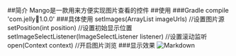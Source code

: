 ##简介
Mango是一款用来方便实现图片查看的控件
##使用
###Gradle
	compile 'com.jelly:mango:1.0.0'
###具体使用
	setImages(ArrayList<String> imageUrls) //设置图片源
	setPosition(int position) //设置初始显示位置
	setImageSelectListener(ImageSelectListener listener) //设置滚动监听
	open(Context context) //开启图片浏览
###显示效果
![Markdown](http://i4.bvimg.com/1949/6aadc4d48b25b8eds.png)

